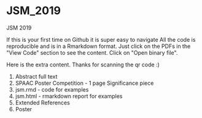 # JSM_2019
JSM 2019

If this is your first time on Github it is super easy to navigate
All the code is reproducible and is in a Rmarkdown format. Just click on the PDFs in the "View Code" section to see the content. Click on "Open binary file".

Here is the extra content. Thanks for scanning the qr code :) 

1. Abstract full text
2. SPAAC Poster Competition - 1 page Significance piece
3. jsm.rmd - code for examples
4. jsm.html - rmarkdown report for examples
5. Extended References
6. Poster